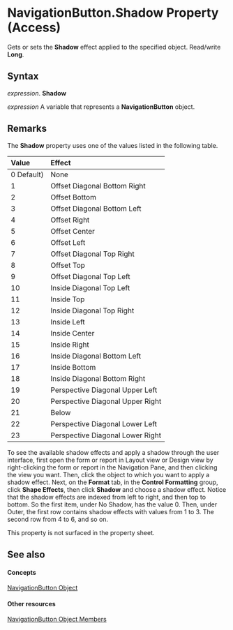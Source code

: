 
# NavigationButton.Shadow Property (Access)

Gets or sets the  **Shadow** effect applied to the specified object. Read/write **Long**.


## Syntax

 _expression_. **Shadow**

 _expression_ A variable that represents a **NavigationButton** object.


## Remarks

The  **Shadow** property uses one of the values listed in the following table.



|**Value**|**Effect**|
|:-----|:-----|
|0 Default)|None|
|1|Offset Diagonal Bottom Right|
|2|Offset Bottom|
|3|Offset Diagonal Bottom Left|
|4|Offset Right|
|5|Offset Center|
|6|Offset Left|
|7|Offset Diagonal Top Right|
|8|Offset Top|
|9|Offset Diagonal Top Left|
|10|Inside Diagonal Top Left|
|11|Inside Top|
|12|Inside Diagonal Top Right|
|13|Inside Left|
|14|Inside Center|
|15|Inside Right|
|16|Inside Diagonal Bottom Left|
|17|Inside Bottom|
|18|Inside Diagonal Bottom Right|
|19|Perspective Diagonal Upper Left|
|20|Perspective Diagonal Upper Right|
|21|Below|
|22|Perspective Diagonal Lower Left|
|23|Perspective Diagonal Lower Right|
To see the available shadow effects and apply a shadow through the user interface, first open the form or report in Layout view or Design view by right-clicking the form or report in the Navigation Pane, and then clicking the view you want. Then, click the object to which you want to apply a shadow effect. Next, on the  **Format** tab, in the **Control Formatting** group, click **Shape Effects**, then click  **Shadow** and choose a shadow effect. Notice that the shadow effects are indexed from left to right, and then top to bottom. So the first item, under No Shadow, has the value 0. Then, under Outer, the first row contains shadow effects with values from 1 to 3. The second row from 4 to 6, and so on.

This property is not surfaced in the property sheet. 


## See also


#### Concepts


[NavigationButton Object](ac6ba9b4-45aa-0d92-d01d-fd8e8b9cede6.md)
#### Other resources


[NavigationButton Object Members](e1d63e3c-ee09-4302-21dc-96fa76cf50fd.md)